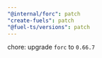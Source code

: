 ```yaml
---
"@internal/forc": patch
"create-fuels": patch
"@fuel-ts/versions": patch
---
```


chore: upgrade `forc` to `0.66.7`
